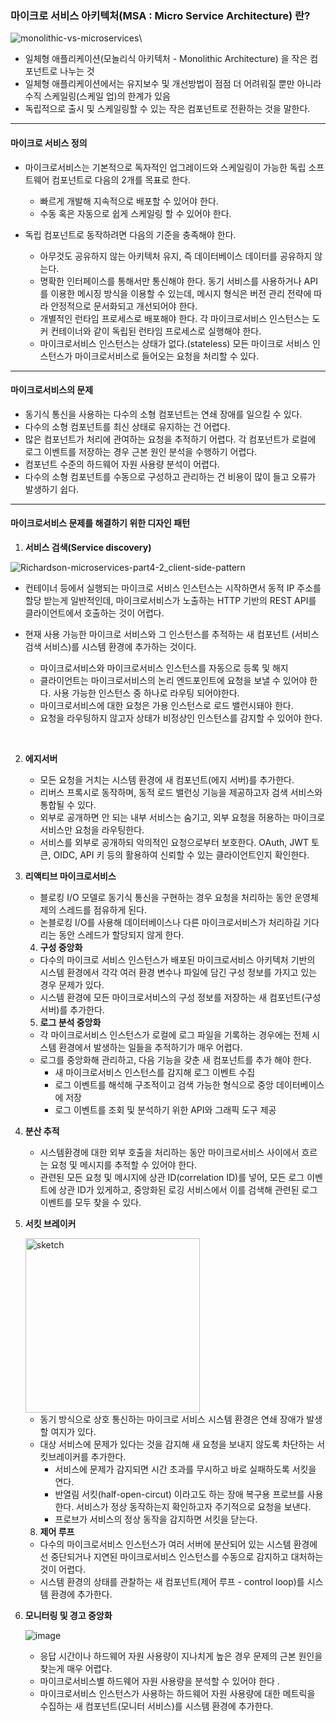 ### 마이크로 서비스 아키텍처(MSA : Micro Service Architecture) 란?

![monolithic-vs-microservices](https://user-images.githubusercontent.com/50399804/123040817-589a7100-d42f-11eb-8bb8-a64ae395a89b.png)\



- 일체형 애플리케이션(모놀리식 아키텍처 - Monolithic Architecture) 을 작은 컴포넌트로 나누는 것
- 일체형 애플리케이션에서는 유지보수 및 개선방법이 점점 더 어려워질 뿐만 아니라 수직 스케일링(스케일 업)의 한계가 있음
- 독립적으로 출시 및 스케일링할 수 있는 작은 컴포넌트로 전환하는 것을 말한다.



***



#### 마이크로 서비스 정의

- 마이크로서비스는 기본적으로 독자적인 업그레이드와 스케일링이 가능한 독립 소프트웨어 컴포넌트로 다음의 2개를 목표로 한다. 
  - 빠르게 개발해 지속적으로 배포할 수 있어야 한다.
  - 수동 혹은 자동으로 쉽게 스케일링 할 수 있어야 한다.

  

- 독립 컴포넌트로 동작하려면 다음의 기준을 충족해야 한다.

  - 아무것도 공유하지 않는 아키텍처 유지, 즉 데이터베이스 데이터를 공유하지 않는다.
  - 명확한 인터페이스를 통해서만 통신해야 한다. 동기 서비스를 사용하거나 API를 이용한 메시징 방식을 이용할 수 있는데, 메시지 형식은 버전 관리 전략에 따라 안정적으로 문서화되고 개선되어야 한다.
  - 개별적인 런타임 프로세스로 배포해야 한다. 각 마이크로서비스 인스턴스는 도커 컨테이너와 같이 독립된 런타임 프로세스로 실행해야 한다.
  - 마이크로서비스 인스턴스는 상태가 없다.(stateless) 모든 마이크로 서비스 인스턴스가 마이크로서비스로 들어오는 요청을 처리할 수 있다.



***



#### 마이크로서비스의 문제

- 동기식 통신을 사용하는 다수의 소형 컴포넌트는 연쇄 장애를 일으킬 수 있다.
- 다수의 소형 컴포넌트를 최신 상태로 유지하는 건 어렵다.
- 많은 컴포넌트가 처리에 관여하는 요청을 추적하기 어렵다. 각 컴포넌트가 로컬에 로그 이벤트를 저장하는 경우 근본 원인 분석을 수행하기 어렵다.
- 컴포넌트 수준의 하드웨어 자원 사용량 분석이 어렵다.
- 다수의 소형 컴포넌트를 수동으로 구성하고 관리하는 건 비용이 많이 들고 오류가 발생하기 쉽다.



***



#### 마이크로서비스 문제를 해결하기 위한 디자인 패턴

1. __서비스 검색(Service discovery)__

![Richardson-microservices-part4-2_client-side-pattern](https://user-images.githubusercontent.com/50399804/123041162-e8d8b600-d42f-11eb-90d7-bd796882d08c.png)



- 컨테이너 등에서 실행되는 마이크로 서비스 인스턴스는 시작하면서 동적 IP 주소를 할당 받는게 일반적인데, 마이크로서비스가 노출하는 HTTP 기반의 REST API를 클라이언트에서 호출하는 것이 어렵다.

  

- 현재 사용 가능한 마이크로 서비스와 그 인스턴스를 추적하는 새 컴포넌트 (서비스 검색 서비스)를 시스템 환경에 추가하는 것이다.

  - 마이크로서비스와 마이크로서비스 인스턴스를 자동으로 등록 및 해지
  - 클라이언트는 마이크로서비스의 논리 엔드포인트에 요청을 보낼 수 있어야 한다. 사용 가능한 인스턴스 중 하나로 라우팅 되어야한다.
  - 마이크로서비스에 대한 요청은 가용 인스턴스로 로드 밸런시돼야 한다.
  - 요청을 라우팅하지 않고자 상태가 비정상인 인스턴스를 감지할 수 있어야 한다.



​	

2. __에지서버__
   - 모든 요청을 거치는 시스템 환경에 새 컴포넌트(에지 서버)를 추가한다.
   - 리버스 프록시로 동작하며, 동적 로드 밸런싱 기능을 제공하고자 검색 서비스와 통합될 수 있다.
   - 외부로 공개하면 안 되는 내부 서비스는 숨기고, 외부 요청을 허용하는 마이크로서비스만 요청을 라우팅한다.
   - 서비스를 외부로 공개하되 악의적인 요청으로부터 보호한다. OAuth, JWT 토큰, OIDC, API 키 등의 활용하여 신뢰할 수 있는 클라이언트인지 확인한다.





3. __리액티브 마이크로서비스__
   - 블로킹 I/O 모델로 동기식 통신을 구현하는 경우 요청을 처리하는 동안 운영체제의 스레드를 점유하게 된다.
   - 논블로킹 I/O를 사용해 데이터베이스나 다른 마이크로서비스가 처리하길 기다리는 동안 스레드가 할당되지 않게 한다.





 	4. __구성 중앙화__
     - 다수의 마이크로 서비스 인스턴스가 배포된 마이크로서비스 아키텍처 기반의 시스템 환경에서 각각 여러 환경 변수나 파일에 담긴 구성 정보를 가지고 있는 경우 문제가 있다.
     - 시스템 환경에 모든 마이크로서비스의 구성 정보를 저장하는 새 컴포넌트(구성 서버)를 추가한다.





 	5. __로그 분석 중앙화__
     - 각 마이크로서비스 인스턴스가 로컬에 로그 파일을 기록하는 경우에는 전체 시스템 환경에서 발생하는 일들을 추적하기가 매우 어렵다.
     - 로그를 중앙화해 관리하고, 다음 기능을 갖춘 새 컴포넌트를 추가 해야 한다.
       - 새 마이크로서비스 인스턴스를 감지해 로그 이벤트 수집
       - 로그 이벤트를 해석해 구조적이고 검색 가능한 형식으로 중앙 데이터베이스에 저장
       - 로그 이벤트를 조회 및 분석하기 위한 API와 그래픽 도구 제공





6. __분산 추적__
   - 시스템환경에 대한 외부 호출을 처리하는 동안 마이크로서비스 사이에서 흐르는 요청 및 메시지를 추적할 수 있어야 한다.
   - 관련된 모든 요청 및 메시지에 상관 ID(correlation ID)를 넣어, 모든 로그 이벤트에 상관 ID가 있게하고, 중앙화된 로깅 서비스에서 이를 검색해 관련된 로그 이벤트를 모두 찾을 수 있다.



7. __서킷 브레이커__

   <img width="279" alt="sketch" src="https://user-images.githubusercontent.com/50399804/123042676-23dbe900-d432-11eb-973d-79d357ca3d07.png">

   

   - 동기 방식으로 상호 통신하는 마이크로 서비스 시스템 환경은 연쇄 장애가 발생할 여지가 있다.
   - 대상 서비스에 문제가 있다는 것을 감지해 새 요청을 보내지 않도록 차단하는 서킷브레이커를 추가한다. 
     - 서비스에 문제가 감지되면 시간 초과를 무시하고 바로 실패하도록 서킷을 연다.
     - 반열림 서킷(half-open-circut) 이라고도 하는 장애 복구용 프로브를 사용한다. 서비스가 정상 동작하는지 확인하고자 주기적으로 요청을 보낸다.
     - 프로브가 서비스의 정상 동작을 감지하면 서킷을 닫는다.





 	8. __제어 루프__
     - 다수의 마이크로서비스 인스턴스가 여러 서버에 분산되어 있는 시스템 환경에선 중단되거나 지연된 마이크로서비스 인스턴스를 수동으로 감지하고 대처하는 것이 어렵다.
     - 시스템 환경의 상태를 관찰하는 새 컴포넌트(제어 루프 - control loop)를 시스템 환경에 추가한다. 





9. __모니터링 및 경고 중앙화__

   

   ![image](https://user-images.githubusercontent.com/50399804/123043161-dca22800-d432-11eb-9047-ba1f0ce3a8e0.png)

   

   - 응답 시간이나 하드웨어 자원 사용량이 지나치게 높은 경우 문제의 근본 원인을 찾는게 매우 어렵다.
   - 마이크로서비스별 하드웨어 자원 사용량을 분석할 수 있어야 한다 .
   - 마이크로서비스 인스턴스가 사용하는 하드웨어 자원 사용량에 대한 메트릭을 수집하는 새 컴포넌트(모니터 서비스)를 시스템 환경에 추가한다.





